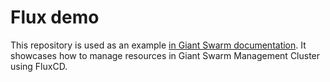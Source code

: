 # Flux demo

This repository is used as an example [in Giant Swarm
documentation](https://docs.giantswarm.io/advanced/gitops/). It showcases how to
manage resources in Giant Swarm Management Cluster using FluxCD.
